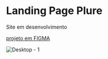 <h1>Landing Page Plure</h1>
<p>Site em desenvolvimento</p>

<a href="https://www.figma.com/file/DpsG0RnxkP1eAP2gBfTlGH/Kairos?node-id=0%3A1">projeto em FIGMA</a>

![Desktop - 1](https://user-images.githubusercontent.com/39703265/167721766-ec8afeb3-45aa-4a09-9b61-568a31e0c0c6.png)
